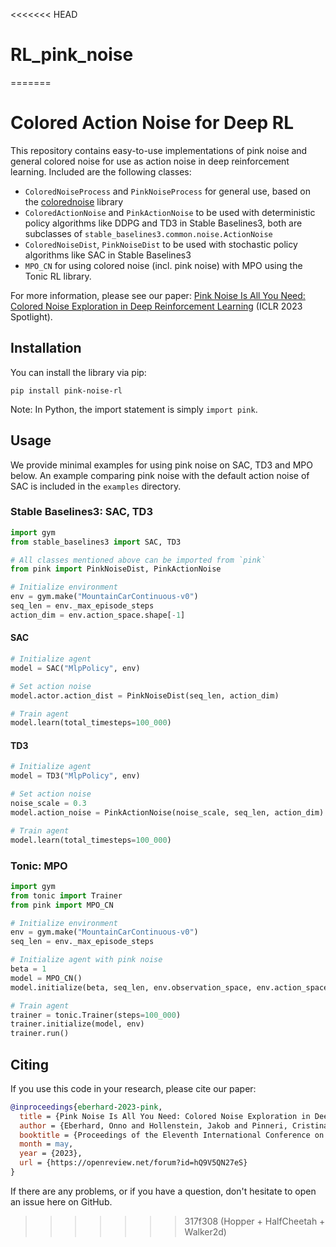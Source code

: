 <<<<<<< HEAD
# RL_pink_noise
=======
# Colored Action Noise for Deep RL

This repository contains easy-to-use implementations of pink noise and general colored noise for use as action noise in deep reinforcement learning. Included are the following classes:
- `ColoredNoiseProcess` and `PinkNoiseProcess` for general use, based on the [colorednoise](https://github.com/felixpatzelt/colorednoise) library
- `ColoredActionNoise` and `PinkActionNoise` to be used with deterministic policy algorithms like DDPG and TD3 in Stable Baselines3, both are subclasses of `stable_baselines3.common.noise.ActionNoise`
- `ColoredNoiseDist`, `PinkNoiseDist` to be used with stochastic policy algorithms like SAC in Stable Baselines3
- `MPO_CN` for using colored noise (incl. pink noise) with MPO using the Tonic RL library.

For more information, please see our paper: [Pink Noise Is All You Need: Colored Noise Exploration in Deep Reinforcement Learning](https://bit.ly/pink-noise-rl) (ICLR 2023 Spotlight).

## Installation
You can install the library via pip:
```
pip install pink-noise-rl
```
Note: In Python, the import statement is simply `import pink`.

## Usage
We provide minimal examples for using pink noise on SAC, TD3 and MPO below. An example comparing pink noise with the default action noise of SAC is included in the `examples` directory.

### Stable Baselines3: SAC, TD3
```python
import gym
from stable_baselines3 import SAC, TD3

# All classes mentioned above can be imported from `pink`
from pink import PinkNoiseDist, PinkActionNoise

# Initialize environment
env = gym.make("MountainCarContinuous-v0")
seq_len = env._max_episode_steps
action_dim = env.action_space.shape[-1]
```

#### SAC
```python
# Initialize agent
model = SAC("MlpPolicy", env)

# Set action noise
model.actor.action_dist = PinkNoiseDist(seq_len, action_dim)

# Train agent
model.learn(total_timesteps=100_000)
```

#### TD3
```python
# Initialize agent
model = TD3("MlpPolicy", env)

# Set action noise
noise_scale = 0.3
model.action_noise = PinkActionNoise(noise_scale, seq_len, action_dim)

# Train agent
model.learn(total_timesteps=100_000)
```

### Tonic: MPO
```python
import gym
from tonic import Trainer
from pink import MPO_CN

# Initialize environment
env = gym.make("MountainCarContinuous-v0")
seq_len = env._max_episode_steps

# Initialize agent with pink noise
beta = 1
model = MPO_CN()
model.initialize(beta, seq_len, env.observation_space, env.action_space)

# Train agent
trainer = tonic.Trainer(steps=100_000)
trainer.initialize(model, env)
trainer.run()
```


## Citing
If you use this code in your research, please cite our paper:
```bibtex
@inproceedings{eberhard-2023-pink,
  title = {Pink Noise Is All You Need: Colored Noise Exploration in Deep Reinforcement Learning},
  author = {Eberhard, Onno and Hollenstein, Jakob and Pinneri, Cristina and Martius, Georg},
  booktitle = {Proceedings of the Eleventh International Conference on Learning Representations (ICLR 2023)},
  month = may,
  year = {2023},
  url = {https://openreview.net/forum?id=hQ9V5QN27eS}
}
```

If there are any problems, or if you have a question, don't hesitate to open an issue here on GitHub.
>>>>>>> 317f308 (Hopper + HalfCheetah + Walker2d)
